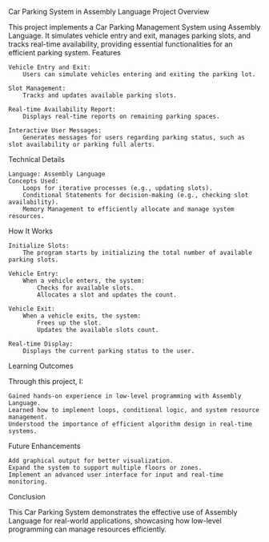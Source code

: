 Car Parking System in Assembly Language
Project Overview

This project implements a Car Parking Management System using Assembly Language. It simulates vehicle entry and exit, manages parking slots, and tracks real-time availability, providing essential functionalities for an efficient parking system.
Features

    Vehicle Entry and Exit:
        Users can simulate vehicles entering and exiting the parking lot.

    Slot Management:
        Tracks and updates available parking slots.

    Real-time Availability Report:
        Displays real-time reports on remaining parking spaces.

    Interactive User Messages:
        Generates messages for users regarding parking status, such as slot availability or parking full alerts.

Technical Details

    Language: Assembly Language
    Concepts Used:
        Loops for iterative processes (e.g., updating slots).
        Conditional Statements for decision-making (e.g., checking slot availability).
        Memory Management to efficiently allocate and manage system resources.

How It Works

    Initialize Slots:
        The program starts by initializing the total number of available parking slots.

    Vehicle Entry:
        When a vehicle enters, the system:
            Checks for available slots.
            Allocates a slot and updates the count.

    Vehicle Exit:
        When a vehicle exits, the system:
            Frees up the slot.
            Updates the available slots count.

    Real-time Display:
        Displays the current parking status to the user.

Learning Outcomes

Through this project, I:

    Gained hands-on experience in low-level programming with Assembly Language.
    Learned how to implement loops, conditional logic, and system resource management.
    Understood the importance of efficient algorithm design in real-time systems.

Future Enhancements

    Add graphical output for better visualization.
    Expand the system to support multiple floors or zones.
    Implement an advanced user interface for input and real-time monitoring.

Conclusion

This Car Parking System demonstrates the effective use of Assembly Language for real-world applications, showcasing how low-level programming can manage resources efficiently.
